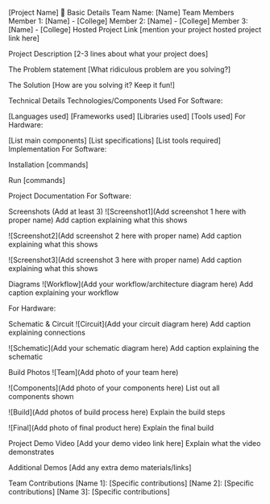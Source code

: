 [Project Name] 🎯
Basic Details
Team Name: [Name]
Team Members
Member 1: [Name] - [College]
Member 2: [Name] - [College]
Member 3: [Name] - [College]
Hosted Project Link
[mention your project hosted project link here]

Project Description
[2-3 lines about what your project does]

The Problem statement
[What ridiculous problem are you solving?]

The Solution
[How are you solving it? Keep it fun!]

Technical Details
Technologies/Components Used
For Software:

[Languages used]
[Frameworks used]
[Libraries used]
[Tools used]
For Hardware:

[List main components]
[List specifications]
[List tools required]
Implementation
For Software:

Installation
[commands]

Run
[commands]

Project Documentation
For Software:

Screenshots (Add at least 3)
![Screenshot1](Add screenshot 1 here with proper name) Add caption explaining what this shows

![Screenshot2](Add screenshot 2 here with proper name) Add caption explaining what this shows

![Screenshot3](Add screenshot 3 here with proper name) Add caption explaining what this shows

Diagrams
![Workflow](Add your workflow/architecture diagram here) Add caption explaining your workflow

For Hardware:

Schematic & Circuit
![Circuit](Add your circuit diagram here) Add caption explaining connections

![Schematic](Add your schematic diagram here) Add caption explaining the schematic

Build Photos
![Team](Add photo of your team here)

![Components](Add photo of your components here) List out all components shown

![Build](Add photos of build process here) Explain the build steps

![Final](Add photo of final product here) Explain the final build

Project Demo
Video
[Add your demo video link here] Explain what the video demonstrates

Additional Demos
[Add any extra demo materials/links]

Team Contributions
[Name 1]: [Specific contributions]
[Name 2]: [Specific contributions]
[Name 3]: [Specific contributions]
